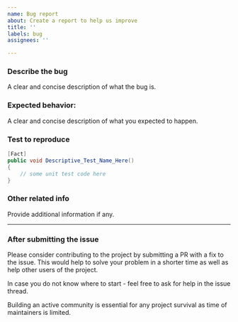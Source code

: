 ```yaml
---
name: Bug report
about: Create a report to help us improve
title: ''
labels: bug
assignees: ''

---
```


### Describe the bug
A clear and concise description of what the bug is.

### Expected behavior:
A clear and concise description of what you expected to happen.

### Test to reproduce
```csharp
[Fact]
public void Descriptive_Test_Name_Here()
{
    // some unit test code here
}
```

### Other related info
Provide additional information if any.

---

### After submitting the issue
Please consider contributing to the project by submitting a PR with a fix to the issue. 
This would help to solve your problem in a shorter time as well as help other users of the project.

In case you do not know where to start - feel free to ask for help in the issue thread.

Building an active community is essential for any project survival as time of maintainers is limited.
